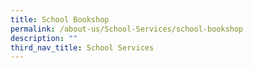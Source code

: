 ```yaml
---
title: School Bookshop
permalink: /about-us/School-Services/school-bookshop
description: ""
third_nav_title: School Services
---
```

